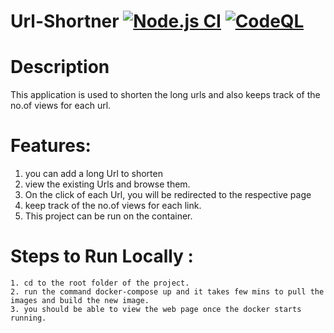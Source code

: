 # Url-Shortner   [![Node.js CI](https://github.com/srikarjosyam/Url-Shortner/actions/workflows/node.js.yml/badge.svg?branch=main)](https://github.com/srikarjosyam/Url-Shortner/actions/workflows/node.js.yml) [![CodeQL](https://github.com/srikarjosyam/Url-Shortner/actions/workflows/codeql-analysis.yml/badge.svg?branch=main)](https://github.com/srikarjosyam/Url-Shortner/actions/workflows/codeql-analysis.yml)

# Description
 
 This application is used to shorten the long urls and also keeps track of the no.of views for each url. 
# Features:

1. you can add a long Url to shorten
2. view the existing Urls and browse them.
3. On the click of each Url, you will be redirected to the respective page
4. keep track of the no.of views for each link.
5. This project can be run on the container.

# Steps to Run Locally :

    1. cd to the root folder of the project.
    2. run the command docker-compose up and it takes few mins to pull the images and build the new image.
    3. you should be able to view the web page once the docker starts running.
